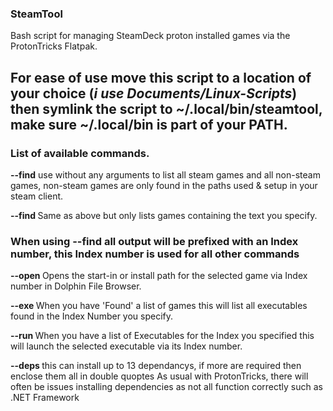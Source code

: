 ### SteamTool
Bash script for managing SteamDeck proton installed games via the ProtonTricks Flatpak.

For ease of use move this script to a location of your choice (*i use Documents/Linux-Scripts*) then symlink the script to **~/.local/bin/steamtool**, make sure **~/.local/bin** is part of your **PATH**.
---------------------------------------------------------------------------------------------

### List of available commands.

**--find**
use without any arguments to list all steam games and all non-steam games, non-steam games are only
found in the paths used & setup in your steam client.
  
**--find <Name>**
Same as above but only lists games containing the text you specify.

### When using --find all output will be prefixed with an Index number, this Index number is used for all other commands

**--open <Index>**
Opens the start-in or install path for the selected game via Index number in Dolphin File Browser.
  
**--exe <Index>**
When you have 'Found' a list of games this will list all executables found in the Index Number you specify.

**--run <Index>**
When you have a list of Executables for the Index you specified this will launch the selected executable via its Index number.

**--deps <Index> <DepList>**
this can install up to 13 dependancys, if more are required then enclose them all in double quoptes
As usual with ProtonTricks, there will often be issues installing dependencies as not all function correctly such as .NET Framework
